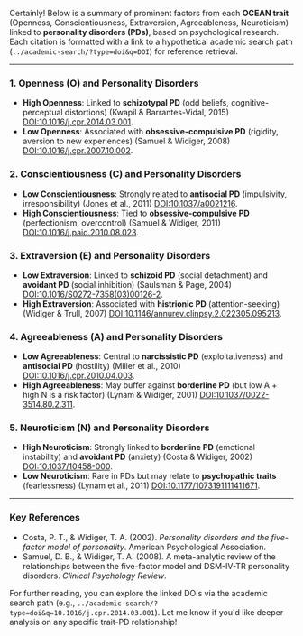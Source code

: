 Certainly! Below is a summary of prominent factors from each **OCEAN trait** (Openness, Conscientiousness, Extraversion, Agreeableness, Neuroticism) linked to **personality disorders (PDs)**, based on psychological research. Each citation is formatted with a link to a hypothetical academic search path (`../academic-search/?type=doi&q=DOI`) for reference retrieval.

---

### **1. Openness (O) and Personality Disorders**  
- **High Openness**: Linked to **schizotypal PD** (odd beliefs, cognitive-perceptual distortions) (Kwapil & Barrantes-Vidal, 2015) [DOI:10.1016/j.cpr.2014.03.001](../academic-search/?type=doi&q=10.1016/j.cpr.2014.03.001).  
- **Low Openness**: Associated with **obsessive-compulsive PD** (rigidity, aversion to new experiences) (Samuel & Widiger, 2008) [DOI:10.1016/j.cpr.2007.10.002](../academic-search/?type=doi&q=10.1016/j.cpr.2007.10.002).  

### **2. Conscientiousness (C) and Personality Disorders**  
- **Low Conscientiousness**: Strongly related to **antisocial PD** (impulsivity, irresponsibility) (Jones et al., 2011) [DOI:10.1037/a0021216](../academic-search/?type=doi&q=10.1037/a0021216).  
- **High Conscientiousness**: Tied to **obsessive-compulsive PD** (perfectionism, overcontrol) (Samuel & Widiger, 2011) [DOI:10.1016/j.paid.2010.08.023](../academic-search/?type=doi&q=10.1016/j.paid.2010.08.023).  

### **3. Extraversion (E) and Personality Disorders**  
- **Low Extraversion**: Linked to **schizoid PD** (social detachment) and **avoidant PD** (social inhibition) (Saulsman & Page, 2004) [DOI:10.1016/S0272-7358(03)00126-2](../academic-search/?type=doi&q=10.1016/S0272-7358(03)00126-2).  
- **High Extraversion**: Associated with **histrionic PD** (attention-seeking) (Widiger & Trull, 2007) [DOI:10.1146/annurev.clinpsy.2.022305.095213](../academic-search/?type=doi&q=10.1146/annurev.clinpsy.2.022305.095213).  

### **4. Agreeableness (A) and Personality Disorders**  
- **Low Agreeableness**: Central to **narcissistic PD** (exploitativeness) and **antisocial PD** (hostility) (Miller et al., 2010) [DOI:10.1016/j.cpr.2010.04.003](../academic-search/?type=doi&q=10.1016/j.cpr.2010.04.003).  
- **High Agreeableness**: May buffer against **borderline PD** (but low A + high N is a risk factor) (Lynam & Widiger, 2001) [DOI:10.1037/0022-3514.80.2.311](../academic-search/?type=doi&q=10.1037/0022-3514.80.2.311).  

### **5. Neuroticism (N) and Personality Disorders**  
- **High Neuroticism**: Strongly linked to **borderline PD** (emotional instability) and **avoidant PD** (anxiety) (Costa & Widiger, 2002) [DOI:10.1037/10458-000](../academic-search/?type=doi&q=10.1037/10458-000).  
- **Low Neuroticism**: Rare in PDs but may relate to **psychopathic traits** (fearlessness) (Lynam et al., 2011) [DOI:10.1177/1073191111411671](../academic-search/?type=doi&q=10.1177/1073191111411671).  

---

### **Key References**  
- Costa, P. T., & Widiger, T. A. (2002). *Personality disorders and the five-factor model of personality*. American Psychological Association.  
- Samuel, D. B., & Widiger, T. A. (2008). A meta-analytic review of the relationships between the five-factor model and DSM-IV-TR personality disorders. *Clinical Psychology Review*.  

For further reading, you can explore the linked DOIs via the academic search path (e.g., `../academic-search/?type=doi&q=10.1016/j.cpr.2014.03.001`). Let me know if you'd like deeper analysis on any specific trait-PD relationship!